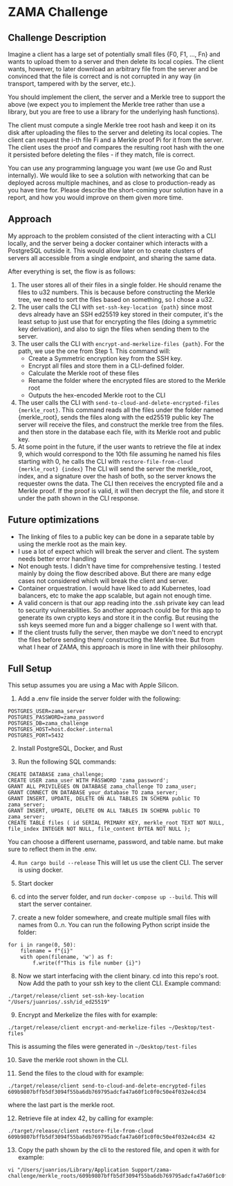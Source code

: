 # ZAMA Challenge
## Challenge Description
Imagine a client has a large set of potentially small files {F0, F1, …, Fn} and wants to upload them to a server and then delete its local copies. The client wants, however, to later download an arbitrary file from the server and be convinced that the file is correct and is not corrupted in any way (in transport, tampered with by the server, etc.).

You should implement the client, the server and a Merkle tree to support the above (we expect you to implement the Merkle tree rather than use a library, but you are free to use a library for the underlying hash functions).

The client must compute a single Merkle tree root hash and keep it on its disk after uploading the files to the server and deleting its local copies. The client can request the i-th file Fi and a Merkle proof Pi for it from the server. The client uses the proof and compares the resulting root hash with the one it persisted before deleting the files - if they match, file is correct.

You can use any programming language you want (we use Go and Rust internally). We would like to see a solution with networking that can be deployed across multiple machines, and as close to production-ready as you have time for. Please describe the short-coming your solution have in a report, and how you would improve on them given more time.

## Approach
My approach to the problem consisted of the client interacting with a CLI locally, and the server being a docker container which interacts with a PostgreSQL outside it. 
This would allow later on to create clusters of servers all accessible from a single endpoint, and sharing the same data.

After everything is set, the flow is as follows:
1) The user stores all of their files in a single folder. He should rename the files to u32 numbers. This is because before constructing the Merkle tree, we need to sort the files based on something, so I chose a u32. 
2) The user calls the CLI with `set-ssh-key-location {path}` since most devs already have an SSH ed25519 key stored in their computer, it's the least setup to just use that for encrypting the files (doing a symmetric key derivation), and also to sign the files when sending them to the server.
3) The user calls the CLI with `encrypt-and-merkelize-files {path}`. For the path, we use the one from Step 1. This command will:
    -  Create a Symmetric encryption key from the SSH key.
    -  Encrypt all files and store them in a CLI-defined folder.
    -  Calculate the Merkle root of these files
    -  Rename the folder where the encrypted files are stored to the Merkle root
    -  Outputs the hex-encoded Merkle root to the CLI
4) The user calls the CLI with `send-to-cloud-and-delete-encrypted-files {merkle_root}`.
This command reads all the files under the folder named {merkle_root}, sends the files along with the ed25519 public key
The server will receive the files, and construct the merkle tree from the files. and then store in the database each file, with its Merkle root and public key.
5) At some point in the future, if the user wants to retrieve the file at index 9, which would correspond to the 10th file assuming he named his files starting with 0, he calls the CLI with `restore-file-from-cloud {merkle_root} {index}`
The CLI will send the server the merkle_root, index, and a signature over the hash of both, so the server knows the requester owns the data. The CLI then receives the encrypted file and a Merkle proof. If the proof is valid, it will then decrypt the file, and store it under the path shown in the CLI response.

## Future optimizations
- The linking of files to a public key can be done in a separate table by using the merkle root as the main key.
- I use a lot of expect which will break the server and client. The system needs better error handling
- Not enough tests. I didn't have time for comprehensive testing. I tested mainly by doing the flow described above. But there are many edge cases not considered which will break the client and server.
- Container orquestration. I would have liked to add Kubernetes, load balancers, etc to make the app scalable, but again not enough time.
- A valid concern is that our app reading into the .ssh private key can lead to security vulnerabilities. So another approach could be for this app to generate its own crypto keys and store it in the config. But reusing the ssh keys seemed more fun and a bigger challenge so I went with that.
- If the client trusts fully the server, then maybe we don't need to encrypt the files before sending them/ constructing the Merkle tree. But from what I hear of ZAMA, this approach is more in line with their philosophy.

## Full Setup
This setup assumes you are using a Mac with Apple Silicon.
1) Add a .env file inside the server folder with the following:
```
POSTGRES_USER=zama_server
POSTGRES_PASSWORD=zama_password
POSTGRES_DB=zama_challenge
POSTGRES_HOST=host.docker.internal
POSTGRES_PORT=5432
```

2) Install PostgreSQL, Docker, and Rust
   
3) Run the following SQL commands:
```
CREATE DATABASE zama_challenge;
CREATE USER zama_user WITH PASSWORD 'zama_password';
GRANT ALL PRIVILEGES ON DATABASE zama_challenge TO zama_user;
GRANT CONNECT ON DATABASE your_database TO zama_server;
GRANT INSERT, UPDATE, DELETE ON ALL TABLES IN SCHEMA public TO zama_server;
GRANT INSERT, UPDATE, DELETE ON ALL TABLES IN SCHEMA public TO zama_server;
CREATE TABLE files ( id SERIAL PRIMARY KEY, merkle_root TEXT NOT NULL, file_index INTEGER NOT NULL, file_content BYTEA NOT NULL );
```
You can choose a different username, password, and table name. but make sure to reflect them in the .env.

4) `Run cargo build --release` This will let us use the client CLI. The server is using docker.
   
5) Start docker
   
6) cd into the server folder, and run `docker-compose up --build`. This will start the server container.
   
7) create a new folder somewhere, and create multiple small files with names from 0..n.
You can run the following Python script inside the folder:
```
for i in range(0, 50):
    filename = f"{i}"
    with open(filename, 'w') as f:
        f.write(f"This is file number {i}")
```

8) Now we start interfacing with the client binary. cd into this repo's root.
Now Add the path to your ssh key to the client CLI. Example command:
```
./target/release/client set-ssh-key-location "/Users/juanrios/.ssh/id_ed25519"
```

9) Encrypt and Merkelize the files with for example:
```
./target/release/client encrypt-and-merkelize-files ~/Desktop/test-files`
```
This is assuming the files were generated in `~/Desktop/test-files`

10) Save the merkle root shown in the CLI.

11) Send the files to the cloud with for example:
```
./target/release/client send-to-cloud-and-delete-encrypted-files 609b9807bffb5df3094f55ba6db769795adcfa47a60f1c0f0c50e4f032e4cd34
```
where the last part is the merkle root.

12) Retrieve file at index 42, by calling for example:
```
./target/release/client restore-file-from-cloud 609b9807bffb5df3094f55ba6db769795adcfa47a60f1c0f0c50e4f032e4cd34 42
```

13) Copy the path shown by the cli to the restored file, and open it with for example:
```
vi "/Users/juanrios/Library/Application Support/zama-challenge/merkle_roots/609b9807bffb5df3094f55ba6db769795adcfa47a60f1c0f0c50e4f032e4cd34/decrypted_files/42"
```
